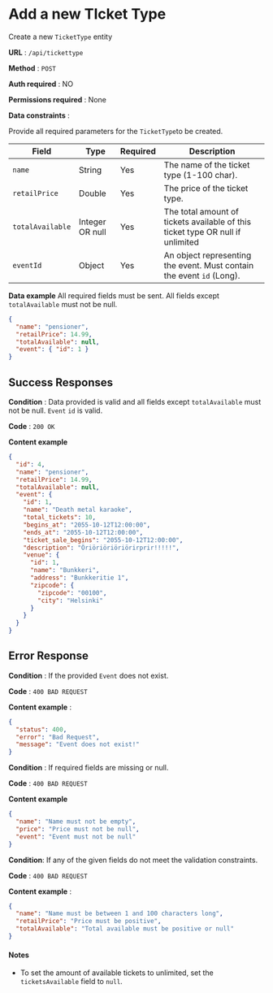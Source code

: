 # Add a new TIcket Type

Create a new `TicketType` entity

**URL** : `/api/tickettype`

**Method** : `POST`

**Auth required** : NO

**Permissions required** : None

**Data constraints** :

Provide all required parameters for the `TicketType`to be created.

| Field            | Type            | Required | Description                                                                    |
| ---------------- | --------------- | -------- | ------------------------------------------------------------------------------ |
| `name`           | String          | Yes      | The name of the ticket type (1-100 char).                                      |
| `retailPrice`    | Double          | Yes      | The price of the ticket type.                                                  |
| `totalAvailable` | Integer OR null | Yes      | The total amount of tickets available of this ticket type OR null if unlimited |
| `eventId`        | Object          | Yes      | An object representing the event. Must contain the event `id` (Long).          |

**Data example** All required fields must be sent. All fields except `totalAvailable` must not be null.

```json
{
  "name": "pensioner",
  "retailPrice": 14.99,
  "totalAvailable": null,
  "event": { "id": 1 }
}
```

## Success Responses

**Condition** : Data provided is valid and all fields except `totalAvailable` must not be null. `Event` `id` is valid.

**Code** : `200 OK`

**Content example**

```json
{
  "id": 4,
  "name": "pensioner",
  "retailPrice": 14.99,
  "totalAvailable": null,
  "event": {
    "id": 1,
    "name": "Death metal karaoke",
    "total_tickets": 10,
    "begins_at": "2055-10-12T12:00:00",
    "ends_at": "2055-10-12T12:00:00",
    "ticket_sale_begins": "2055-10-12T12:00:00",
    "description": "Öriöriöriöriörirprir!!!!!",
    "venue": {
      "id": 1,
      "name": "Bunkkeri",
      "address": "Bunkkeritie 1",
      "zipcode": {
        "zipcode": "00100",
        "city": "Helsinki"
      }
    }
  }
}
```

## Error Response

**Condition** : If the provided `Event` does not exist.

**Code** : `400 BAD REQUEST`

**Content example** :

```json
{
  "status": 400,
  "error": "Bad Request",
  "message": "Event does not exist!"
}
```

**Condition** : If required fields are missing or null.

**Code** : `400 BAD REQUEST`

**Content example**

```json
{
  "name": "Name must not be empty",
  "price": "Price must not be null",
  "event": "Event must not be null"
}
```

**Condition**: If any of the given fields do not meet the validation constraints.

**Code** : `400 BAD REQUEST`

**Content example** :

```json
{
  "name": "Name must be between 1 and 100 characters long",
  "retailPrice": "Price must be positive",
  "totalAvailable": "Total available must be positive or null"
}
```

#### Notes

- To set the amount of available tickets to unlimited, set the `ticketsAvailable` field to `null`.
